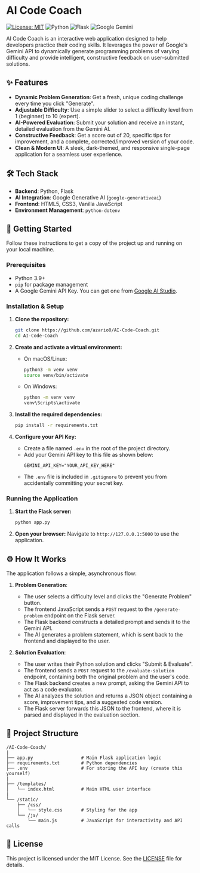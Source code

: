 # AI Code Coach

[![License: MIT](https://img.shields.io/badge/License-MIT-yellow.svg)](https://opensource.org/licenses/MIT)
![Python](https://img.shields.io/badge/Python-3.9+-blue.svg)
![Flask](https://img.shields.io/badge/Flask-000000?style=for-the-badge&logo=flask&logoColor=white)
![Google Gemini](https://img.shields.io/badge/Powered%20by-Gemini%20API-4285F4.svg)

AI Code Coach is an interactive web application designed to help developers practice their coding skills. It leverages the power of Google's Gemini API to dynamically generate programming problems of varying difficulty and provide intelligent, constructive feedback on user-submitted solutions.

## ✨ Features

-   **Dynamic Problem Generation**: Get a fresh, unique coding challenge every time you click "Generate".
-   **Adjustable Difficulty**: Use a simple slider to select a difficulty level from 1 (beginner) to 10 (expert).
-   **AI-Powered Evaluation**: Submit your solution and receive an instant, detailed evaluation from the Gemini AI.
-   **Constructive Feedback**: Get a score out of 20, specific tips for improvement, and a complete, corrected/improved version of your code.
-   **Clean & Modern UI**: A sleek, dark-themed, and responsive single-page application for a seamless user experience.

## 🛠️ Tech Stack

-   **Backend**: Python, Flask
-   **AI Integration**: Google Generative AI (`google-generativeai`)
-   **Frontend**: HTML5, CSS3, Vanilla JavaScript
-   **Environment Management**: `python-dotenv`

## 🚀 Getting Started

Follow these instructions to get a copy of the project up and running on your local machine.

### Prerequisites

-   Python 3.9+
-   `pip` for package management
-   A Google Gemini API Key. You can get one from [Google AI Studio](https://makersuite.google.com/).

### Installation & Setup

1.  **Clone the repository:**
    ```sh
    git clone https://github.com/azario0/AI-Code-Coach.git
    cd AI-Code-Coach
    ```

2.  **Create and activate a virtual environment:**
    -   On macOS/Linux:
        ```sh
        python3 -m venv venv
        source venv/bin/activate
        ```
    -   On Windows:
        ```sh
        python -m venv venv
        venv\Scripts\activate
        ```

3.  **Install the required dependencies:**
    ```sh
    pip install -r requirements.txt
    ```

4.  **Configure your API Key:**
    -   Create a file named `.env` in the root of the project directory.
    -   Add your Gemini API key to this file as shown below:
        ```
        GEMINI_API_KEY="YOUR_API_KEY_HERE"
        ```
    -   The `.env` file is included in `.gitignore` to prevent you from accidentally committing your secret key.

### Running the Application

1.  **Start the Flask server:**
    ```sh
    python app.py
    ```

2.  **Open your browser:**
    Navigate to `http://127.0.0.1:5000` to use the application.

## ⚙️ How It Works

The application follows a simple, asynchronous flow:

1.  **Problem Generation**:
    -   The user selects a difficulty level and clicks the "Generate Problem" button.
    -   The frontend JavaScript sends a `POST` request to the `/generate-problem` endpoint on the Flask server.
    -   The Flask backend constructs a detailed prompt and sends it to the Gemini API.
    -   The AI generates a problem statement, which is sent back to the frontend and displayed to the user.

2.  **Solution Evaluation**:
    -   The user writes their Python solution and clicks "Submit & Evaluate".
    -   The frontend sends a `POST` request to the `/evaluate-solution` endpoint, containing both the original problem and the user's code.
    -   The Flask backend creates a new prompt, asking the Gemini API to act as a code evaluator.
    -   The AI analyzes the solution and returns a JSON object containing a score, improvement tips, and a suggested code version.
    -   The Flask server forwards this JSON to the frontend, where it is parsed and displayed in the evaluation section.

## 📁 Project Structure

```
/AI-Code-Coach/
|
├── app.py                  # Main Flask application logic
├── requirements.txt        # Python dependencies
├── .env                    # For storing the API key (create this yourself)
|
├── /templates/
│   └── index.html          # Main HTML user interface
|
└── /static/
    ├── /css/
    │   └── style.css       # Styling for the app
    └── /js/
        └── main.js         # JavaScript for interactivity and API calls
```

## 📄 License

This project is licensed under the MIT License. See the [LICENSE](https://opensource.org/licenses/MIT) file for details.

